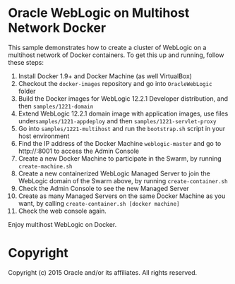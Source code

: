Oracle WebLogic on Multihost Network Docker
==========
This sample demonstrates how to create a cluster of WebLogic on a multihost network of Docker containers. To get this up and running, follow these steps:

 1. Install Docker 1.9+ and Docker Machine (as well VirtualBox)
 2. Checkout the `docker-images` repository and go into `OracleWebLogic` folder
 3. Build the Docker images for WebLogic 12.2.1 Developer distribution, and then `samples/1221-domain`
 4. Extend WebLogic 12.2.1 domain image with application images, use files under`samples/1221-appdeploy` and then `samples/1221-servlet-proxy`
 5. Go into `samples/1221-multihost` and run the `bootstrap.sh` script in your host environment
 6. Find the IP address of the Docker Machine `weblogic-master` and go to http://<ip>:8001 to access the Admin Console
 7. Create a new Docker Machine to participate in the Swarm, by running `create-machine.sh`
 8. Create a new containerized WebLogic Managed Server to join the WebLogic domain of the Swarm above, by running `create-container.sh`
 9. Check the Admin Console to see the new Managed Server
 10. Create as many Managed Servers on the same Docker Machine as you want, by calling `create-container.sh [docker machine]`
 11. Check the web console again.

Enjoy multihost WebLogic on Docker.

# Copyright
Copyright (c) 2015 Oracle and/or its affiliates. All rights reserved.
